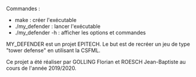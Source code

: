 Commandes :
- make : créer l'exécutable
- ./my_defender : lancer l'exécutable
- ./my_defender -h : afficher les options et commandes

MY_DEFENDER est un projet EPITECH. Le but est de recréer un jeu de type "tower defense" en utilisant la CSFML.

Ce projet a été réaliser par GOLLING Florian et ROESCH Jean-Baptiste au cours de l'année 2019/2020.